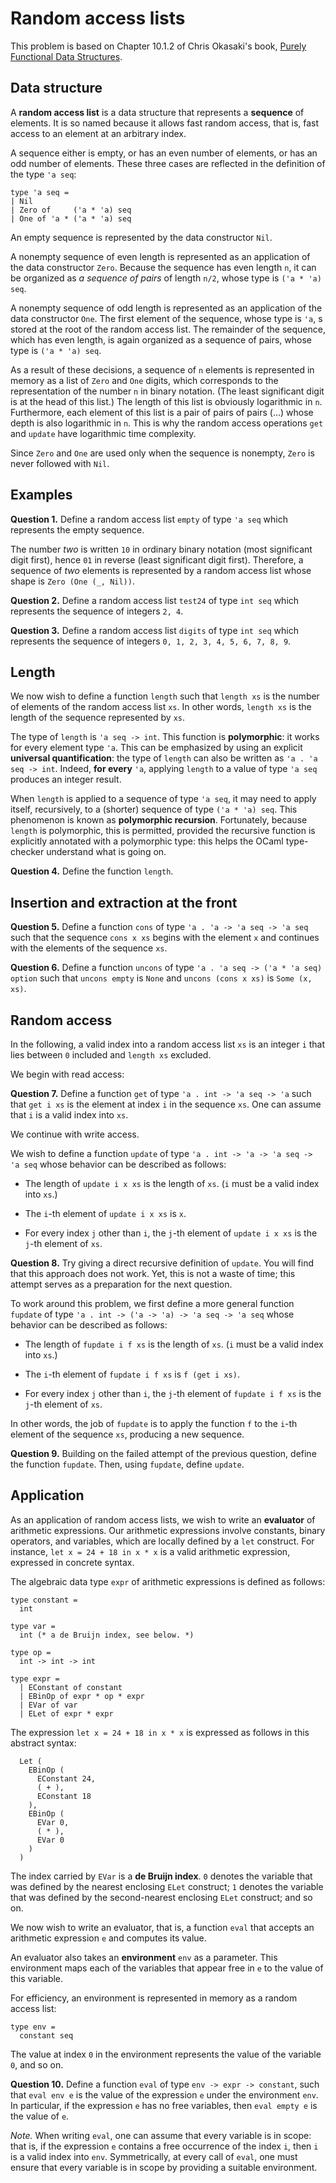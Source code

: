 # Random access lists

This problem is based on Chapter 10.1.2 of Chris Okasaki's book,
[Purely Functional Data Structures](https://www.cambridge.org/fr/academic/subjects/computer-science/programming-languages-and-applied-logic/purely-functional-data-structures?format=PB&isbn=9780521663502).

## Data structure

A **random access list** is a data structure that represents a **sequence** of
elements. It is so named because it allows fast random access, that is, fast
access to an element at an arbitrary index.

A sequence either is empty, or has an even number of elements, or has an odd
number of elements. These three cases are reflected in the definition of the
type `'a seq`:

```
type 'a seq =
| Nil
| Zero of     ('a * 'a) seq
| One of 'a * ('a * 'a) seq
```

An empty sequence is represented by the data constructor `Nil`.

A nonempty sequence of even length is represented as an application of the
data constructor `Zero`. Because the sequence has even length `n`, it can be
organized as *a sequence of pairs* of length `n/2`, whose type is `('a * 'a) seq`.

A nonempty sequence of odd length is represented as an application of the
data constructor `One`. The first element of the sequence, whose type is `'a`,
s stored at the root of the random access list. The remainder of the sequence,
which has even length, is again organized as a sequence of pairs,
whose type is `('a * 'a) seq`.

As a result of these decisions, a sequence of `n` elements is represented in
memory as a list of `Zero` and `One` digits, which corresponds to the
representation of the number `n` in binary notation. (The least significant
digit is at the head of this list.) The length of this list is obviously
logarithmic in `n`. Furthermore, each element of this list is a pair of pairs
of pairs (...) whose depth is also logarithmic in `n`. This is why the random
access operations `get` and `update` have logarithmic time complexity.

Since `Zero` and `One` are used only when the sequence is nonempty,
`Zero` is never followed with `Nil`.

## Examples

**Question 1.**
Define a random access list `empty` of type `'a seq` which represents
the empty sequence.

The number *two* is written `10` in ordinary binary notation (most significant
digit first), hence `01` in reverse (least significant digit first).
Therefore, a sequence of *two* elements is represented by a random access list
whose shape is `Zero (One (_, Nil))`.

**Question 2.**
Define a random access list `test24` of type `int seq` which represents
the sequence of integers `2, 4`.

**Question 3.**
Define a random access list `digits` of type `int seq` which represents
the sequence of integers `0, 1, 2, 3, 4, 5, 6, 7, 8, 9`.

## Length

We now wish to define a function `length` such that `length xs` is the number
of elements of the random access list `xs`. In other words, `length xs` is the
length of the sequence represented by `xs`.

The type of `length` is `'a seq -> int`. This function is **polymorphic**: it
works for every element type `'a`. This can be emphasized by using an explicit
**universal quantification**: the type of `length` can also be written as `'a
. 'a seq -> int`. Indeed, **for every** `'a`, applying `length` to a value of
type `'a seq` produces an integer result.

When `length` is applied to a sequence of type `'a seq`, it may need to apply
itself, recursively, to a (shorter) sequence of type `('a * 'a) seq`. This
phenomenon is known as **polymorphic recursion**. Fortunately, because
`length` is polymorphic, this is permitted, provided the recursive function is
explicitly annotated with a polymorphic type: this helps the OCaml
type-checker understand what is going on.

**Question 4.**
Define the function `length`.

## Insertion and extraction at the front

**Question 5.**
Define a function `cons` of type `'a . 'a -> 'a seq -> 'a seq`
such that the sequence `cons x xs`
begins with the element `x`
and continues with the elements of the sequence `xs`.

**Question 6.**
Define a function `uncons` of type `'a . 'a seq -> ('a * 'a seq) option`
such that `uncons empty` is `None`
and `uncons (cons x xs)` is `Some (x, xs)`.

## Random access

In the following,
a valid index into a random access list `xs`
is an integer `i` that lies between `0` included and `length xs` excluded.

We begin with read access:

**Question 7.**
Define a function `get` of type `'a . int -> 'a seq -> 'a`
such that `get i xs` is the element at index `i` in the sequence `xs`.
One can assume that `i` is a valid index into `xs`.

We continue with write access.

We wish to define a function
`update` of type `'a . int -> 'a -> 'a seq -> 'a seq`
whose behavior can be described as follows:

* The length of `update i x xs` is the length of `xs`.
  (`i` must be a valid index into `xs`.)

* The `i`-th element of `update i x xs` is `x`.

* For every index `j` other than `i`,
  the `j`-th element of `update i x xs` is the `j`-th element of `xs`.

**Question 8.**
Try giving a direct recursive definition of `update`.
You will find that this approach does not work.
Yet, this is not a waste of time; this attempt
serves as a preparation for the next question.

To work around this problem,
we first define a more general function
`fupdate` of type `'a . int -> ('a -> 'a) -> 'a seq -> 'a seq`
whose behavior can be described as follows:

* The length of `fupdate i f xs` is the length of `xs`.
  (`i` must be a valid index into `xs`.)

* The `i`-th element of `fupdate i f xs` is `f (get i xs)`.

* For every index `j` other than `i`,
  the `j`-th element of `fupdate i f xs` is the `j`-th element of `xs`.

In other words, the job of `fupdate` is to apply the function `f`
to the `i`-th element of the sequence `xs`,
producing a new sequence.

**Question 9.**
Building on the failed attempt of the previous question,
define the function `fupdate`.
Then, using `fupdate`, define `update`.

## Application

As an application of random access lists,
we wish to write an **evaluator**
of arithmetic expressions.
Our arithmetic expressions involve constants,
binary operators,
and variables,
which are locally defined by a `let` construct.
For instance, `let x = 24 + 18 in x * x` is a
valid arithmetic expression, expressed in concrete syntax.

The algebraic data type `expr` of arithmetic expressions is defined as follows:

```
type constant =
  int

type var =
  int (* a de Bruijn index, see below. *)

type op =
  int -> int -> int

type expr =
  | EConstant of constant
  | EBinOp of expr * op * expr
  | EVar of var
  | ELet of expr * expr
```

The expression `let x = 24 + 18 in x * x`
is expressed as follows in this abstract syntax:

```
  Let (
    EBinOp (
      EConstant 24,
      ( + ),
      EConstant 18
    ),
    EBinOp (
      EVar 0,
      ( * ),
      EVar 0
    )
  )
```

The index carried by `EVar` is a **de Bruijn index**. `0` denotes the variable
that was defined by the nearest enclosing `ELet` construct; `1` denotes the
variable that was defined by the second-nearest enclosing `ELet` construct;
and so on.

We now wish to write an evaluator, that is, a function `eval` that accepts an
arithmetic expression `e` and computes its value.

An evaluator also takes an **environment** `env` as a parameter.
This environment maps each of the variables that appear free in `e`
to the value of this variable.

For efficiency,
an environment is represented in memory as a random access list:

```
type env =
  constant seq
```

The value at index `0` in the environment represents the value of the
variable `0`, and so on.

**Question 10.**
Define a function `eval` of type `env -> expr -> constant`,
such that `eval env e`
is the value of the expression `e` under the environment `env`.
In particular,
if the expression `e` has no free variables,
then `eval empty e` is the value of `e`.

*Note.* When writing `eval`, one can assume that every variable is in scope:
that is, if the expression `e` contains a free occurrence of the index `i`,
then `i` is a valid index into `env`. Symmetrically, at every call of `eval`,
one must ensure that every variable is in scope by providing a suitable
environment.
